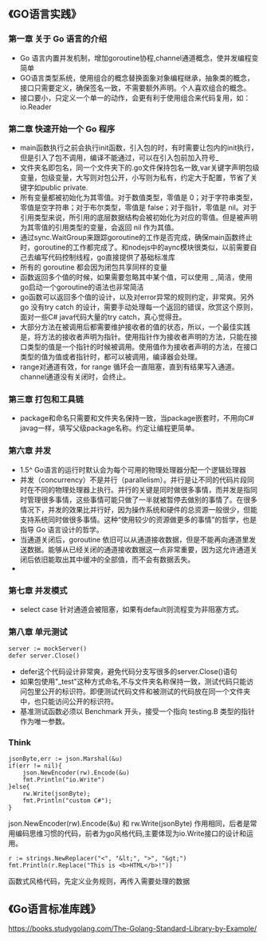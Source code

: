 ## 《GO语言实践》
### 第一章 关于 Go 语言的介绍
- Go 语言内置并发机制，增加goroutine协程,channel通道概念，使并发编程变简单
- GO语言类型系统，使用组合的概念替换面象对象编程继承，抽象类的概念，接口只需要定义，确保签名一致，不需要额外声明。个人喜欢组合的概念。
- 接口要小，只定义一个单一的动作，会更有利于使用组合来代码复用，如：io.Reader
### 第二章 快速开始一个 Go 程序
- main函数执行之前会执行init函数，引入包的时，有时需要让包内的init执行，但是引入了包不调用，编译不能通过，可以在引入包前加入符号_
- 文件夹名即包名，同一个文件夹下的.go文件保持包名一致,var关键字声明包级变量，包级变量，大写则对包公开，小写则为私有，约定大于配置，节省了关键字如public private.
- 所有变量都被初始化为其零值。对于数值类型，零值是 0；对于字符串类型，零值是空字符串；对于布尔类型，零值是 false；对于指针，零值是 nil。对于引用类型来说，所引用的底层数据结构会被初始化为对应的零值。但是被声明为其零值的引用类型的变量，会返回 nil 作为其值。
- 通过sync.WaitGroup来跟踪goroutine的工作是否完成，确保main函数终止时，goroutine的工作都完成了。和nodejs中的aync模块很类似，以前需要自己去编写代码控制线程，go直接提供了基础标准库
- 所有的 goroutine 都会因为闭包共享同样的变量
- 函数返回多个值的时候，如果需要忽略其中某个值，可以使用 _ ,简洁，使用go启动一个goroutine的语法也非常简洁
- go函数可以返回多个值的设计，以及对error异常的规则约定，非常爽。另外go 没有try catch 的设计，需要手动处理每一个返回的错误，欣赏这个原则，面对一些C# java代码大量的try catch，真心觉得丑。
- 大部分方法在被调用后都需要维护接收者的值的状态，所以，一个最佳实践是，将方法的接收者声明为指针。使用指针作为接收者声明的方法，只能在接口类型的值是一个指针的时候被调用。使用值作为接收者声明的方法，在接口类型的值为值或者指针时，都可以被调用，编译器会处理。
-  range对通道有效，for range 循环会一直阻塞，直到有结果写入通道。 channel通道没有关闭时，会终止。
### 第三章 打包和工具链
- package和命名只需要和文件夹名保持一致，当package嵌套时，不用向C# javag一样，填写父级package名称。约定让编程更简单。


### 第六章 并发
- 1.5^ Go语言的运行时默认会为每个可用的物理处理器分配一个逻辑处理器
- 并发（concurrency）不是并行（parallelism）。并行是让不同的代码片段同时在不同的物理处理器上执行。并行的关键是同时做很多事情，而并发是指同时管理很多事情，这些事情可能只做了一半就被暂停去做别的事情了。在很多情况下，并发的效果比并行好，因为操作系统和硬件的总资源一般很少，但能支持系统同时做很多事情。这种“使用较少的资源做更多的事情”的哲学，也是指导 Go 语言设计的哲学。
- 当通道关闭后，goroutine 依旧可以从通道接收数据，但是不能再向通道里发送数据。能够从已经关闭的通道接收数据这一点非常重要，因为这允许通道关闭后依旧能取出其中缓冲的全部值，而不会有数据丢失。
- 

### 第七章 并发模式
- select case 针对通道会被阻塞，如果有default则流程变为非阻塞方式。

### 第八章 单元测试
``` golang
server := mockServer()
defer server.Close()
```
- defer这个代码设计非常爽，避免代码分支写很多的server.Close()语句
- 如果包使用"_test"这种方式命名,不与文件夹名称保持一致，测试代码只能访问包里公开的标识符。即便测试代码文件和被测试的代码放在同一个文件夹中，也只能访问公开的标识符。
- 基准测试函数必须以 Benchmark 开头，接受一个指向 testing.B 类型的指针作为唯一参数。


### Think
``` golang
jsonByte,err := json.Marshal(&u)
if(err != nil){		
    json.NewEncoder(rw).Encode(&u)
    fmt.Println("io.Write")
}else{
    rw.Write(jsonByte);
    fmt.Println("custom C#");
}
```
json.NewEncoder(rw).Encode(&u) 和 rw.Write(jsonByte) 作用相同，后者是常用编码思维习惯的代码，前者为go风格代码,主要体现为io.Write接口的设计和运用。

``` golang
r := strings.NewReplacer("<", "&lt;", ">", "&gt;")
fmt.Println(r.Replace("This is <b>HTML</b>!"))
```
函数式风格代码，先定义业务规则，再传入需要处理的数据

## 《Go语言标准库践》
https://books.studygolang.com/The-Golang-Standard-Library-by-Example/


